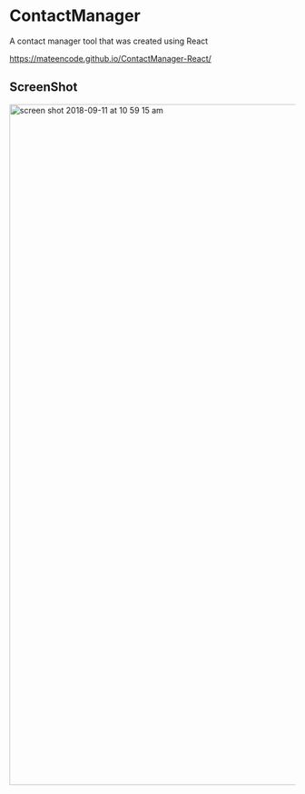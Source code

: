 # ContactManager
A contact manager tool that was created using React 

https://mateencode.github.io/ContactManager-React/


## ScreenShot

<img width="1199" alt="screen shot 2018-09-11 at 10 59 15 am" src="https://user-images.githubusercontent.com/28902787/45378307-ef188300-b5b1-11e8-9780-2b0f353dc981.png">
